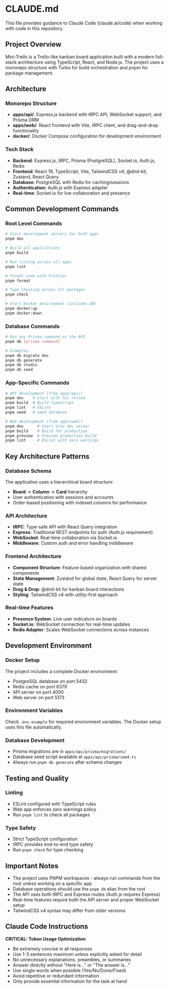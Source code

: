 # CLAUDE.md

This file provides guidance to Claude Code (claude.ai/code) when working with code in this repository.

## Project Overview

Mini-Trello is a Trello-like kanban board application built with a modern full-stack architecture using TypeScript, React, and Node.js. The project uses a monorepo structure with Turbo for build orchestration and pnpm for package management.

## Architecture

### Monorepo Structure
- **apps/api/**: Express.js backend with tRPC API, WebSocket support, and Prisma ORM
- **apps/web/**: React frontend with Vite, tRPC client, and drag-and-drop functionality
- **docker/**: Docker Compose configuration for development environment

### Tech Stack
- **Backend**: Express.js, tRPC, Prisma (PostgreSQL), Socket.io, Auth.js, Redis
- **Frontend**: React 19, TypeScript, Vite, TailwindCSS v4, @dnd-kit, Zustand, React Query
- **Database**: PostgreSQL with Redis for caching/sessions
- **Authentication**: Auth.js with Express adapter
- **Real-time**: Socket.io for live collaboration and presence

## Common Development Commands

### Root Level Commands
```bash
# Start development servers for both apps
pnpm dev

# Build all applications
pnpm build

# Run linting across all apps
pnpm lint

# Format code with Prettier
pnpm format

# Type checking across all packages
pnpm check

# Start Docker environment (includes DB)
pnpm docker:up
pnpm docker:down
```

### Database Commands
```bash
# Run any Prisma command on the API
pnpm db [prisma-command]

# Examples:
pnpm db migrate dev
pnpm db generate
pnpm db studio
pnpm db seed
```

### App-Specific Commands
```bash
# API development (from apps/api/)
pnpm dev    # Start with hot reload
pnpm build  # Build TypeScript
pnpm lint   # ESLint
pnpm seed   # Seed database

# Web development (from apps/web/)
pnpm dev      # Start Vite dev server
pnpm build    # Build for production
pnpm preview  # Preview production build
pnpm lint     # ESLint with zero warnings
```

## Key Architecture Patterns

### Database Schema
The application uses a hierarchical board structure:
- **Board** → **Column** → **Card** hierarchy
- User authentication with sessions and accounts
- Order-based positioning with indexed columns for performance

### API Architecture
- **tRPC**: Type-safe API with React Query integration
- **Express**: Traditional REST endpoints for auth (Auth.js requirement)
- **WebSocket**: Real-time collaboration via Socket.io
- **Middleware**: Custom auth and error handling middleware

### Frontend Architecture
- **Component Structure**: Feature-based organization with shared components
- **State Management**: Zustand for global state, React Query for server state
- **Drag & Drop**: @dnd-kit for kanban board interactions
- **Styling**: TailwindCSS v4 with utility-first approach

### Real-time Features
- **Presence System**: Live user indicators on boards
- **Socket.io**: WebSocket connection for real-time updates
- **Redis Adapter**: Scales WebSocket connections across instances

## Development Environment

### Docker Setup
The project includes a complete Docker environment:
- PostgreSQL database on port 5432
- Redis cache on port 6379
- API server on port 4000
- Web server on port 5173

### Environment Variables
Check `.env.example` for required environment variables. The Docker setup uses this file automatically.

### Database Development
- Prisma migrations are in `apps/api/prisma/migrations/`
- Database seed script available at `apps/api/prisma/seed.ts`
- Always run `pnpm db generate` after schema changes

## Testing and Quality

### Linting
- ESLint configured with TypeScript rules
- Web app enforces zero warnings policy
- Run `pnpm lint` to check all packages

### Type Safety
- Strict TypeScript configuration
- tRPC provides end-to-end type safety
- Run `pnpm check` for type checking

## Important Notes

- The project uses PNPM workspaces - always run commands from the root unless working on a specific app
- Database operations should use the `pnpm db` alias from the root
- The API uses both tRPC and Express routes (Auth.js requires Express)
- Real-time features require both the API server and proper WebSocket setup
- TailwindCSS v4 syntax may differ from older versions

## Claude Code Instructions

**CRITICAL: Token Usage Optimization**
- Be extremely concise in all responses
- Use 1-3 sentences maximum unless explicitly asked for detail
- No unnecessary explanations, preambles, or summaries
- Answer directly without "Here is..." or "The answer is..."
- Use single words when possible (Yes/No/Done/Fixed)
- Avoid repetitive or redundant information
- Only provide essential information for the task at hand